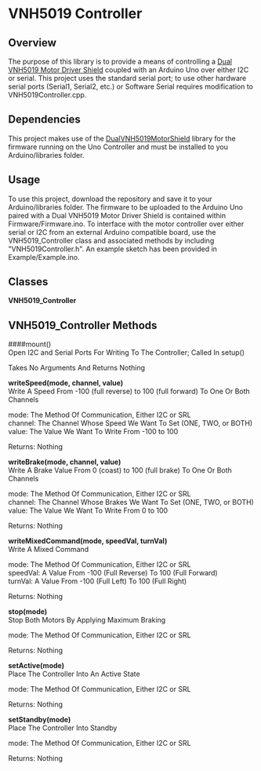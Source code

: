 # VNH5019 Controller

## Overview

The purpose of this library is to provide a means of controlling a [Dual VNH5019 Motor Driver
Shield](https://www.pololu.com/product/2507) coupled with an Arduino Uno over either I2C or serial.
This project uses the standard serial port; to use other hardware serial ports (Serial1, Serial2, etc.)
or Software Serial requires modification to VNH5019Controller.cpp.


## Dependencies

This project makes use of the [DualVNH5019MotorShield](https://github.com/pololu/dual-vnh5019-motor-shield)
library for the firmware running on the Uno Controller and must be installed to you Arduino/libraries
folder.


## Usage

To use this project, download the repository and save it to your Arduino/libraries folder. The firmware
to be uploaded to the Arduino Uno paired with a Dual VNH5019 Motor Driver Shield is contained within
Firmware/Firmware.ino. To interface with the motor controller over either serial or I2C from an external
Arduino compatible board, use the VNH5019_Controller class and associated methods by including "VNH5019Controller.h".
An example sketch has been provided in Example/Example.ino.


## Classes

**VNH5019_Controller**


## VNH5019_Controller Methods

####mount()\
Open I2C and Serial Ports For Writing To The Controller; Called In setup()


Takes No Arguments And Returns Nothing


**writeSpeed(mode, channel, value)**\
Write A Speed From -100 (full reverse) to 100 (full forward) To One Or Both Channels


mode: The Method Of Communication, Either I2C or SRL\
channel: The Channel Whose Speed We Want To Set (ONE, TWO, or BOTH)\
value: The Value We Want To Write From -100 to 100

Returns: Nothing


**writeBrake(mode, channel, value)**\
Write A Brake Value From 0 (coast) to 100 (full brake) To One Or Both Channels


mode: The Method Of Communication, Either I2C or SRL\
channel: The Channel Whose Brakes We Want To Set (ONE, TWO, or BOTH)\
value: The Value We Want To Write From 0 to 100

Returns: Nothing


**writeMixedCommand(mode, speedVal, turnVal)**\
Write A Mixed Command


mode: The Method Of Communication, Either I2C or SRL\
speedVal: A Value From -100 (Full Reverse) To 100 (Full Forward)\
turnVal: A Value From -100 (Full Left) To 100 (Full Right)

Returns: Nothing


**stop(mode)**\
Stop Both Motors By Applying Maximum Braking


mode: The Method Of Communication, Either I2C or SRL

Returns: Nothing


**setActive(mode)**\
Place The Controller Into An Active State


mode: The Method Of Communication, Either I2C or SRL

Returns: Nothing


**setStandby(mode)**\
Place The Controller Into Standby


mode: The Method Of Communication, Either I2C or SRL

Returns: Nothing
